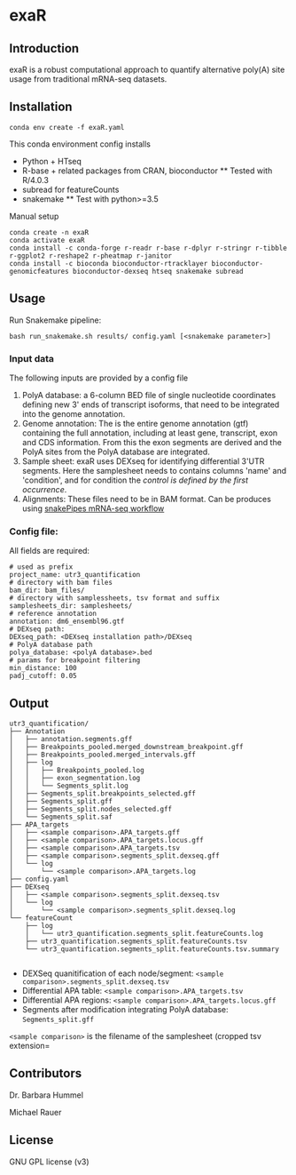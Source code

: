 # exaR

## Introduction

exaR is a robust computational approach to quantify alternative poly(A) site usage from traditional mRNA-seq datasets.

## Installation

`conda env create -f exaR.yaml`

This conda environment config installs

* Python + HTseq
* R-base + related packages from CRAN, bioconductor 
** Tested with R/4.0.3 
* subread for featureCounts
* snakemake
** Test with python>=3.5

Manual setup

```
conda create -n exaR  
conda activate exaR
conda install -c conda-forge r-readr r-base r-dplyr r-stringr r-tibble r-ggplot2 r-reshape2 r-pheatmap r-janitor 
conda install -c bioconda bioconductor-rtracklayer bioconductor-genomicfeatures bioconductor-dexseq htseq snakemake subread

```

## Usage

Run Snakemake pipeline:

```
bash run_snakemake.sh results/ config.yaml [<snakemake parameter>]
```

### Input data

The following inputs are provided by a config file

1) PolyA database: a 6-column BED file of single nucleotide coordinates defining new 3' ends of transcript isoforms, that need to be integrated into the genome annotation.
2) Genome annotation: The is the entire genome annotation (gtf) containing the full annotation, including at least gene, transcript, exon and CDS information. From this the exon segments are derived and the PolyA sites from the PolyA database are integrated.
3) Sample sheet: exaR uses DEXseq for identifying differential 3'UTR segments. Here the samplesheet needs to contains columns 'name' and 'condition', and for condition the _control is defined by the first occurrence_.
4) Alignments: These files need to be in BAM format. Can be produces using [snakePipes mRNA-seq workflow](https://snakepipes.readthedocs.io/en/latest/content/workflows/mRNA-seq.html)

### Config file:

All fields are required:

```
# used as prefix
project_name: utr3_quantification
# directory with bam files
bam_dir: bam_files/
# directory with samplessheets, tsv format and suffix
samplesheets_dir: samplesheets/
# reference annotation
annotation: dm6_ensembl96.gtf
# DEXseq path:
DEXseq_path: <DEXseq installation path>/DEXseq
# PolyA database path
polya_database: <polyA database>.bed
# params for breakpoint filtering
min_distance: 100
padj_cutoff: 0.05
```

## Output

```
utr3_quantification/
├── Annotation
│   ├── annotation.segments.gff
│   ├── Breakpoints_pooled.merged_downstream_breakpoint.gff
│   ├── Breakpoints_pooled.merged_intervals.gff
│   ├── log
│   │   ├── Breakpoints_pooled.log
│   │   ├── exon_segmentation.log
│   │   └── Segments_split.log
│   ├── Segments_split.breakpoints_selected.gff
│   ├── Segments_split.gff
│   ├── Segments_split.nodes_selected.gff
│   └── Segments_split.saf
├── APA_targets
│   ├── <sample comparison>.APA_targets.gff
│   ├── <sample comparison>.APA_targets.locus.gff
│   ├── <sample comparison>.APA_targets.tsv
│   ├── <sample comparison>.segments_split.dexseq.gff
│   └── log
│       └── <sample comparison>.APA_targets.log
├── config.yaml
├── DEXseq
│   ├── <sample comparison>.segments_split.dexseq.tsv
│   └── log
│       └── <sample comparison>.segments_split.dexseq.log
└── featureCount
    ├── log
    │   └── utr3_quantification.segments_split.featureCounts.log
    ├── utr3_quantification.segments_split.featureCounts.tsv
    └── utr3_quantification.segments_split.featureCounts.tsv.summary


```
+ DEXSeq quanitification of each node/segment: `<sample comparison>.segments_split.dexseq.tsv`
+ Differential APA table: `<sample comparison>.APA_targets.tsv`
+ Differential APA regions: `<sample comparison>.APA_targets.locus.gff`
+ Segments after modification integrating PolyA database: `Segments_split.gff`

`<sample comparison>` is the filename of the samplesheet (cropped tsv extension=

## Contributors

Dr. Barbara Hummel

Michael Rauer


## License

GNU GPL license (v3)
